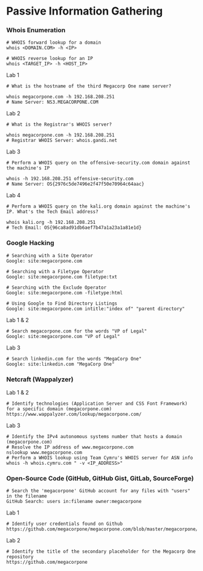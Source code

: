 # Passive Information Gathering
### Whois Enumeration
``` shell
# WHOIS forward lookup for a domain
whois <DOMAIN.COM> -h <IP>
```
``` shell
# WHOIS reverse lookup for an IP
whois <TARGET_IP> -h <HOST_IP>
```
Lab 1 
``` shell
# What is the hostname of the third Megacorp One name server?

whois megacorpone.com -h 192.168.208.251
# Name Server: NS3.MEGACORPONE.COM
```
Lab 2
``` shell
# What is the Registrar's WHOIS server?

whois megacorpone.com -h 192.168.208.251
# Registrar WHOIS Server: whois.gandi.net
```
Lab 3
``` shell
# Perform a WHOIS query on the offensive-security.com domain against the machine's IP

whois -h 192.168.208.251 offensive-security.com
# Name Server: OS{2976c5de7496e2f47f50e70964c64aac}
```
Lab 4
``` shell
# Perform a WHOIS query on the kali.org domain against the machine's IP. What's the Tech Email address?

whois kali.org -h 192.168.208.251
# Tech Email: OS{96ca8ad91db6aef7b47a1a23a1a81e1d}
```
### Google Hacking
```
# Searching with a Site Operator
Google: site:megacorpone.com
```
```
# Searching with a Filetype Operator
Google: site:megacorpone.com filetype:txt
```
```
# Searching with the Exclude Operator
Google: site:megacorpone.com -filetype:html
```
```
# Using Google to Find Directory Listings
Google: site:megacorpone.com intitle:"index of" "parent directory"
```
Lab 1 & 2
```
# Search megacorpone.com for the words "VP of Legal"
Google: site:megacorpone.com "VP of Legal"
```
Lab 3
```
# Search linkedin.com for the words "MegaCorp One"
Google: site:linkedin.com "MegaCorp One"
```
### Netcraft (Wappalyzer)
Lab 1 & 2
```
# Identify technologies (Application Server and CSS Font Framework) for a specific domain (megacorpone.com)
https://www.wappalyzer.com/lookup/megacorpone.com/
```
Lab 3
```
# Identify the IPv4 autonomous systems number that hosts a domain (megacorpone.com)
# Resolve the IP address of www.megacorpone.com  
nslookup www.megacorpone.com
# Perform a WHOIS lookup using Team Cymru's WHOIS server for ASN info  
whois -h whois.cymru.com " -v <IP_ADDRESS>"
```
### Open-Source Code (GitHub, GitHub Gist, GitLab, SourceForge)
```
# Search the 'megacorpone' GitHub account for any files with "users" in the filename
GitHub Search: users in:filename owner:megacorpone
```
Lab 1
```
# Identify user credentials found on Github
https://github.com/megacorpone/megacorpone.com/blob/master/megacorpone/xampp.users
```
Lab 2
```
# Identify the title of the secondary placeholder for the Megacorp One repository
https://github.com/megacorpone
```
